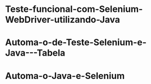 # Teste-funcional-com-Selenium-WebDriver-utilizando-Java
# Automa-o-de-Teste-Selenium-e-Java---Tabela
# Automa-o-Java-e-Selenium
